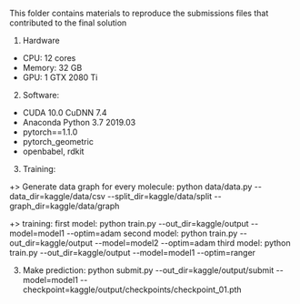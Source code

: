 This folder contains materials to reproduce the submissions files that contributed to the final solution

1. Hardware 
- CPU: 12 cores
- Memory: 32 GB
- GPU: 1 GTX 2080 Ti

2. Software:
- CUDA 10.0 CuDNN 7.4
- Anaconda Python 3.7 2019.03
- pytorch==1.1.0
- pytorch_geometric
- openbabel, rdkit

3. Training: 

+> Generate data graph for every molecule: python data/data.py --data_dir=kaggle/data/csv --split_dir=kaggle/data/split --graph_dir=kaggle/data/graph

+> training: 
first model: python train.py --out_dir=kaggle/output --model=model1 --optim=adam
second model: python train.py --out_dir=kaggle/output --model=model2 --optim=adam
third model: python train.py --out_dir=kaggle/output --model=model1 --optim=ranger

3. Make prediction:
python submit.py --out_dir=kaggle/output/submit --model=model1 --checkpoint=kaggle/output/checkpoints/checkpoint_01.pth
